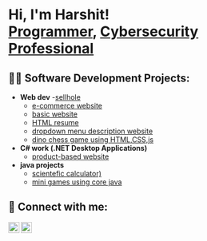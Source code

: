 <h1>Hi, I'm Harshit! <br/><a href="https://github.com/Harshit057">Programmer</a>, <a href="https://www.linkedin.com/in/harshit-sharma-a27007253/">Cybersecurity Professional</a>

<h2>👨‍💻 Software Development Projects:</h2>

- <b>Web dev</b>
  -[sellhole](https://github.com/Harshit057/sellhole)
  - [e-commerce website](https://github.com/Harshit057/shoppingwala)
  - [basic website](https://github.com/Harshit057/basic-website)
  - [HTML resume](https://github.com/Harshit057/newfold)
  - [dropdown menu description website](https://github.com/Harshit057/dropdown-menue)
  - [dino chess game using HTML,CSS,js](https://github.com/Harshit057/dinochess)
- <b>C# work (.NET Desktop Applications) </b>
  - [product-based website](https://github.com/Harshit057/newwebsite)
- <b>java projects</b>
  - [scientefic calculator)](https://github.com/Harshit057/scientefic-calc)
  - [mini games using core java](https://github.com/Harshit057/java-game)


<h2> 🤳 Connect with me:</h2>

[<img align="left" alt="JoshMadakor | LinkedIn" width="22px" src="https://cdn.jsdelivr.net/npm/simple-icons@v3/icons/linkedin.svg" />][linkedin]
[<img align="left" alt="JoshMadakor | Instagram" width="22px" src="https://cdn.jsdelivr.net/npm/simple-icons@v3/icons/instagram.svg" />][instagram]

[instagram]: https://www.instagram.com/harshit.bd01/?hl=en
[linkedin]: https://www.linkedin.com/in/harshit-sharma-a27007253/
